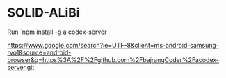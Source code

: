 # SOLID-ALiBi


Run `npm install -g a codex-server 

https://www.google.com/search?ie=UTF-8&client=ms-android-samsung-rvo1&source=android-browser&q=https%3A%2F%2Fgithub.com%2FbajrangCoder%2Facodex-server.git